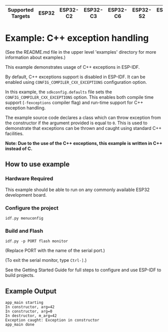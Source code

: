 | Supported Targets | ESP32 | ESP32-C2 | ESP32-C3 | ESP32-C6 | ESP32-S2 | ESP32-S3 |
| ----------------- | ----- | -------- | -------- | -------- | -------- | -------- |

# Example: C++ exception handling

(See the README.md file in the upper level 'examples' directory for more information about examples.)

This example demonstrates usage of C++ exceptions in ESP-IDF.

By default, C++ exceptions support is disabled in ESP-IDF. It can be enabled using `CONFIG_COMPILER_CXX_EXCEPTIONS` configuration option.

In this example, the `sdkconfig.defaults` file sets the `CONFIG_COMPILER_CXX_EXCEPTIONS` option. This enables both compile time support (`-fexceptions` compiler flag) and run-time support for C++ exception handling.

The example source code declares a class which can throw exception from the constructor if the argument provided is equal to `0`. This is used to demonstrate that exceptions can be thrown and caught using standard C++ facilities.

**Note: Due to the use of the C++ exceptions, this example is written in C++ instead of C.**

## How to use example

### Hardware Required

This example should be able to run on any commonly available ESP32 development board.

### Configure the project

```
idf.py menuconfig
```

### Build and Flash

```
idf.py -p PORT flash monitor
```

(Replace PORT with the name of the serial port.)

(To exit the serial monitor, type ``Ctrl-]``.)

See the Getting Started Guide for full steps to configure and use ESP-IDF to build projects.

## Example Output

```
app_main starting
In constructor, arg=42
In constructor, arg=0
In destructor, m_arg=42
Exception caught: Exception in constructor
app_main done
```

